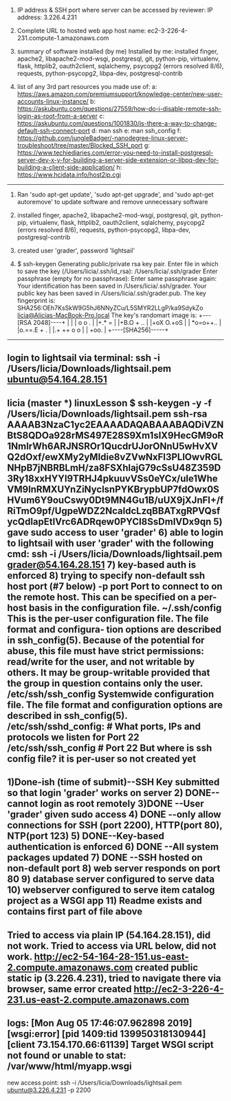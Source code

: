 1) IP address & SSH port where server can be accessed by reviewer:
IP address: 3.226.4.231
2) Complete URL to hosted web app
host name: ec2-3-226-4-231.compute-1.amazonaws.com
3) summary of software installed (by me)
Installed by me: installed finger, apache2, libapache2-mod-wsgi, postgresql, git, python-pip,
 virtualenv, flask, httplib2, oauth2client, sqlalchemy,
psycopg2 (errors resolved 8/6), requests, python-psycopg2, libpa-dev,
postgresql-contrib

4) list of any 3rd part resources you made use of:
a: https://aws.amazon.com/premiumsupport/knowledge-center/new-user-accounts-linux-instance/
b: https://askubuntu.com/questions/27559/how-do-i-disable-remote-ssh-login-as-root-from-a-server
c: https://askubuntu.com/questions/1001830/is-there-a-way-to-change-default-ssh-connect-port
d: man ssh
e: man ssh_config
f: https://github.com/jungleBadger/-nanodegree-linux-server-troubleshoot/tree/master/Blocked_SSH_port
g: https://www.techiediaries.com/error-you-need-to-install-postgresql-server-dev-x-y-for-building-a-server-side-extension-or-libpq-dev-for-building-a-client-side-application/
h: https://www.hcidata.info/host2ip.cgi
------------
1) Ran 'sudo apt-get update', 'sudo apt-get upgrade', and 'sudo apt-get autoremove' to update software and remove unnecessary software

2) installed finger, apache2, libapache2-mod-wsgi, postgresql, git, python-pip,
 virtualenv, flask, httplib2, oauth2client, sqlalchemy, 
psycopg2 (errors resolved 8/6), requests, python-psycopg2, libpa-dev,
postgresql-contrib


3) created user 'grader', password 'lightsail'

4) $ ssh-keygen
Generating public/private rsa key pair.
Enter file in which to save the key (/Users/licia/.ssh/id_rsa): /Users/licia/.ssh/grader
Enter passphrase (empty for no passphrase): 
Enter same passphrase again: 
Your identification has been saved in /Users/licia/.ssh/grader.
Your public key has been saved in /Users/licia/.ssh/grader.pub.
The key fingerprint is:
SHA256:OEh7KsSkW9G5hJ6NNyZCu/L5SMYR2LLgP/ka9SdykZo licia@Alicias-MacBook-Pro.local
The key's randomart image is:
+---[RSA 2048]----+
|                 |
| o o .           |
|+.* =            |
|+B.O + ..        |
|+oX O.+oS        |
| *o=o++..        |
|o.==.E + .       |
|.+ ++ o o        |
|  +oo.           |
+----[SHA256]-----+
----------------------
login to lightsail via terminal:
ssh -i /Users/licia/Downloads/lightsail.pem ubuntu@54.164.28.151
---------------------
licia (master *) linuxLesson
$ ssh-keygen -y -f /Users/licia/Downloads/lightsail.pem 
ssh-rsa AAAAB3NzaC1yc2EAAAADAQABAAABAQDiVZNBtS8QDOa928rMS497E28S9Xm1sIX9HecGM9oR1NmIrWh6ARJNSROr1QucdrUJorONnU5wHvXVQ2dOxf/ewXMy2yMIdie8vZVwNxFI3PLlOwvRGLNHpB7jNBRBLmH/za8FSXhlajG79cSsU48Z359D3Ry18xxHYYl9TRHJ4pkuuvVSs0eYCx/ule1WheVM9InRMXUYnZiNyclsnPYKBrypbUP7fdOwx0SHVum6Y9ouCswy0Dt9MN4Gu1B/uUX9jXJnFI+/fRiTmO9pf/UgpeWDZ2NcaldcLzqBBATxgRPVQsfycQdlapEtlVrc6ADRqew0PYCI8SsDmIVDx9qn
5) gave sudo access to user 'grader'
6) able to login to lightsail with user 'grader' with the following cmd: ssh -i /Users/licia/Downloads/lightsail.pem grader@54.164.28.151
7) key-based auth is enforced
8) trying to specify non-default ssh host port (#7 below)
     -p port
             Port to connect to on the remote host.  This can be specified on a per-
             host basis in the configuration file.
    ~/.ssh/config
             This is the per-user configuration file.  The file format and configura‐
             tion options are described in ssh_config(5).  Because of the potential
             for abuse, this file must have strict permissions: read/write for the
             user, and not writable by others.  It may be group-writable provided that
             the group in question contains only the user.
    /etc/ssh/ssh_config
             Systemwide configuration file.  The file format and configuration options
             are described in ssh_config(5).
    /etc/ssh/sshd_config:
        # What ports, IPs and protocols we listen for
        Port 22
    /etc/ssh/ssh_config
        #   Port 22
    But where is ssh config file? it is per-user so not created yet
------------------------------------------------
1)Done-ish (time of submit)--SSH Key submitted so that login 'grader' works on server
2) DONE--cannot login as root remotely
3)DONE --User 'grader' given sudo access
4) DONE --only allow connections for SSH (port 2200), HTTP(port 80), NTP(port 123)
5) DONE--Key-based authentication is enforced
6) DONE --All system packages updated 
7) DONE --SSH hosted on non-default port
8) web server responds on port 80
9) database server configured to serve data
10) webserver configured to serve item catalog project as a WSGI app
11) Readme exists and contains first part of file above
------
Tried to access via plain IP (54.164.28.151), did not work.
Tried to access via URL below, did not work.
http://ec2-54-164-28-151.us-east-2.compute.amazonaws.com
created public static ip (3.226.4.231), tried to navigate there via browser, same error
created http://ec2-3-226-4-231.us-east-2.compute.amazonaws.com
-----------
logs: [Mon Aug 05 17:46:07.962898 2019] [wsgi:error]
 [pid 1409:tid 139950318130944] [client 73.154.170.66:61139]
 Target WSGI script not found or unable to stat:
 /var/www/html/myapp.wsgi
-----------
new access point:
ssh -i /Users/licia/Downloads/lightsail.pem ubuntu@3.226.4.231 -p 2200
